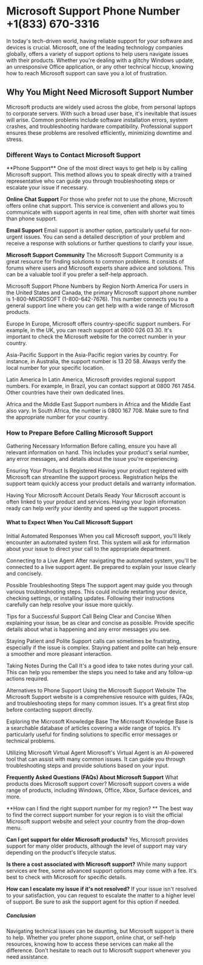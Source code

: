 <h1> Microsoft Support Phone Number +1(833) 670-3316 </h1> 

In today's tech-driven world, having reliable support for your software and devices is crucial. Microsoft, one of the leading technology companies globally, offers a variety of support options to help users navigate issues with their products. Whether you're dealing with a glitchy Windows update, an unresponsive Office application, or any other technical hiccup, knowing how to reach Microsoft support can save you a lot of frustration.

<h2>Why You Might Need Microsoft Support Number</h2>
Microsoft products are widely used across the globe, from personal laptops to corporate servers. With such a broad user base, it's inevitable that issues will arise. Common problems include software installation errors, system crashes, and troubleshooting hardware compatibility. Professional support ensures these problems are resolved efficiently, minimizing downtime and stress.

<h3>Different Ways to Contact Microsoft Support</h3>
**Phone Support**
One of the most direct ways to get help is by calling Microsoft support. This method allows you to speak directly with a trained representative who can guide you through troubleshooting steps or escalate your issue if necessary.

**Online Chat Support**
For those who prefer not to use the phone, Microsoft offers online chat support. This service is convenient and allows you to communicate with support agents in real time, often with shorter wait times than phone support.

**Email Support**
Email support is another option, particularly useful for non-urgent issues. You can send a detailed description of your problem and receive a response with solutions or further questions to clarify your issue.

**Microsoft Support Community**
The Microsoft Support Community is a great resource for finding solutions to common problems. It consists of forums where users and Microsoft experts share advice and solutions. This can be a valuable tool if you prefer a self-help approach.

Microsoft Support Phone Numbers by Region
North America
For users in the United States and Canada, the primary Microsoft support phone number is 1-800-MICROSOFT (1-800-642-7676). This number connects you to a general support line where you can get help with a wide range of Microsoft products.

Europe
In Europe, Microsoft offers country-specific support numbers. For example, in the UK, you can reach support at 0800 026 03 30. It's important to check the Microsoft website for the correct number in your country.

Asia-Pacific
Support in the Asia-Pacific region varies by country. For instance, in Australia, the support number is 13 20 58. Always verify the local number for your specific location.

Latin America
In Latin America, Microsoft provides regional support numbers. For example, in Brazil, you can contact support at 0800 761 7454. Other countries have their own dedicated lines.

Africa and the Middle East
Support numbers in Africa and the Middle East also vary. In South Africa, the number is 0800 167 708. Make sure to find the appropriate number for your country.

<h3>How to Prepare Before Calling Microsoft Support</h3>
Gathering Necessary Information
Before calling, ensure you have all relevant information on hand. This includes your product's serial number, any error messages, and details about the issue you're experiencing.

Ensuring Your Product Is Registered
Having your product registered with Microsoft can streamline the support process. Registration helps the support team quickly access your product details and warranty information.

Having Your Microsoft Account Details Ready
Your Microsoft account is often linked to your product and services. Having your login information ready can help verify your identity and speed up the support process.

<h4>What to Expect When You Call Microsoft Support</h4>
Initial Automated Responses
When you call Microsoft support, you'll likely encounter an automated system first. This system will ask for information about your issue to direct your call to the appropriate department.

Connecting to a Live Agent
After navigating the automated system, you'll be connected to a live support agent. Be prepared to explain your issue clearly and concisely.

Possible Troubleshooting Steps
The support agent may guide you through various troubleshooting steps. This could include restarting your device, checking settings, or installing updates. Following their instructions carefully can help resolve your issue more quickly.

Tips for a Successful Support Call
Being Clear and Concise
When explaining your issue, be as clear and concise as possible. Provide specific details about what is happening and any error messages you see.

Staying Patient and Polite
Support calls can sometimes be frustrating, especially if the issue is complex. Staying patient and polite can help ensure a smoother and more pleasant interaction.

Taking Notes During the Call
It's a good idea to take notes during your call. This can help you remember the steps you need to take and any follow-up actions required.

Alternatives to Phone Support
Using the Microsoft Support Website
The Microsoft Support website is a comprehensive resource with guides, FAQs, and troubleshooting steps for many common issues. It's a great first stop before contacting support directly.

Exploring the Microsoft Knowledge Base
The Microsoft Knowledge Base is a searchable database of articles covering a wide range of topics. It's particularly useful for finding solutions to specific error messages or technical problems.

Utilizing Microsoft Virtual Agent
Microsoft's Virtual Agent is an AI-powered tool that can assist with many common issues. It can guide you through troubleshooting steps and provide solutions based on your input.

**Frequently Asked Questions (FAQs) About Microsoft Support**
What products does Microsoft support cover?
Microsoft support covers a wide range of products, including Windows, Office, Xbox, Surface devices, and more.

**How can I find the right support number for my region? **
The best way to find the correct support number for your region is to visit the official Microsoft support website and select your country from the drop-down menu.

**Can I get support for older Microsoft products?**
Yes, Microsoft provides support for many older products, although the level of support may vary depending on the product's lifecycle status.

**Is there a cost associated with Microsoft support?**
While many support services are free, some advanced support options may come with a fee. It's best to check with Microsoft for specific details.

**How can I escalate my issue if it's not resolved?**
If your issue isn't resolved to your satisfaction, you can request to escalate the matter to a higher level of support. Be sure to ask the support agent for this option if needed.

<h5>Conclusion</h5>
Navigating technical issues can be daunting, but Microsoft support is there to help. Whether you prefer phone support, online chat, or self-help resources, knowing how to access these services can make all the difference. Don't hesitate to reach out to Microsoft support whenever you need assistance.
